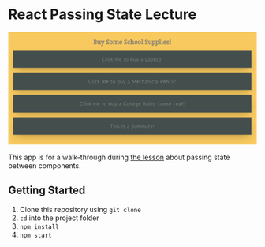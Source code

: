 # React Passing State Lecture

![School Supplies Preview](./schoolsuppliespreview.png)

This app is for a walk-through during [the lesson](https://github.com/upperlinecode/CS-and-the-City-Curriculum/blob/master/react/passing-state-lifecycle-methods.md) about passing state between components.

## Getting Started

1. Clone this repository using `git clone`
2. `cd` into the project folder
3. `npm install`
4. `npm start`

